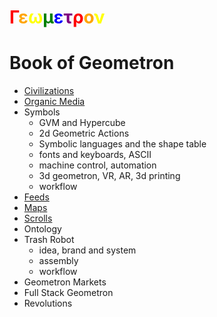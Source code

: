 # <span style = "color:red">Γ</span><span style = "color:orange">ε</span><span style = "color:yellow">ω</span><span style = "color:green">μ</span><span style = "color:blue">ε</span><span style = "color:purple">τ</span><span style = "color:red">ρ</span><span style = "color:orange">ο</span><span style = "color:yellow">ν</span>

# Book of Geometron 

 - [Civilizations](scrolls/civilization.md)
 - [Organic Media](scrolls/organicmedia.md)
 - Symbols
    - GVM and Hypercube
    - 2d Geometric Actions
    - Symbolic languages and the shape table
    - fonts and keyboards, ASCII
    - machine control, automation
    - 3d geometron, VR, AR, 3d printing
    - workflow 
 - [Feeds](scrolls/feeds.md)
 - [Maps](scrolls/maps.md)
 - [Scrolls](scrolls/scrolls/md)
 - Ontology
 - Trash Robot
    - idea, brand and system
    - assembly
    - workflow
 - Geometron Markets
 - Full Stack Geometron
 - Revolutions
